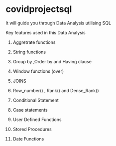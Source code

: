 # covidprojectsql


It will guide you through Data Analysis utilising SQL 

Key features used in this  Data Analysis

1. Aggretrate functions 

2. String functions

3. Group by ,Order by and Having clause 

4. Window functions (over)

5. JOINS

6. Row_number() , Rank() and Dense_Rank()

7. Conditional Statement

8. Case statements

9. User Defined Functions

10. Stored Procedures

11. Date Functions

